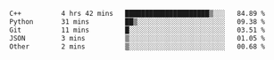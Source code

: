 <!--START_SECTION:waka-->

```txt
C++          4 hrs 42 mins   █████████████████████▒░░░   84.89 %
Python       31 mins         ██▒░░░░░░░░░░░░░░░░░░░░░░   09.38 %
Git          11 mins         █░░░░░░░░░░░░░░░░░░░░░░░░   03.51 %
JSON         3 mins          ▒░░░░░░░░░░░░░░░░░░░░░░░░   01.05 %
Other        2 mins          ▒░░░░░░░░░░░░░░░░░░░░░░░░   00.68 %
```

<!--END_SECTION:waka-->
